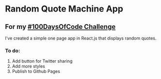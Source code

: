 # Random Quote Machine App

## For my [#100DaysOfCode Challenge](https://github.com/izabelka/100-days-of-code)

I've created a simple one page app in React.js that displays random quotes.

### To do:
1. Add button for Twitter sharing
2. Add more styles
3. Publish to Github Pages


